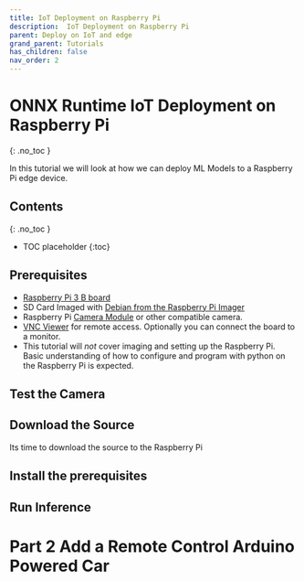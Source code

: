 ```yaml
---
title: IoT Deployment on Raspberry Pi
description:  IoT Deployment on Raspberry Pi
parent: Deploy on IoT and edge
grand_parent: Tutorials
has_children: false
nav_order: 2
---
```


# ONNX Runtime IoT Deployment on Raspberry Pi
{: .no_toc }

In this tutorial we will look at how we can deploy ML Models to a Raspberry Pi edge device. 

## Contents
{: .no_toc }

* TOC placeholder
{:toc}

## Prerequisites
- [Raspberry Pi 3 B board](https://www.raspberrypi.com/products/raspberry-pi-3-model-b/)
- SD Card Imaged with [Debian from the Raspberry Pi Imager](https://www.raspberrypi.com/software/)
- Raspberry Pi [Camera Module](https://www.raspberrypi.com/products/camera-module-v2/) or other compatible camera.
- [VNC Viewer](https://www.raspberrypi.com/documentation/computers/remote-access.html#vnc) for remote access. Optionally you can connect the board to a monitor.
- This tutorial will _not_ cover imaging and setting up the Raspberry Pi. Basic understanding of how to configure and program with python on the Raspberry Pi is expected.

## Test the Camera

## Download the Source

Its time to download the source to the Raspberry Pi
[](https://github.com/cassiebreviu/onnxruntime-raspberrypi)
## Install the prerequisites

## Run Inference

# Part 2 Add a Remote Control Arduino Powered Car